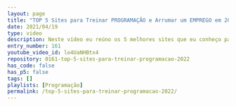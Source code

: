 ```yaml
---
layout: page
title: "TOP 5 Sites para Treinar PROGRAMAÇÃO e Arrumar um EMPREGO em 2022."
date: 2021/04/19
type: video
description: Neste vídeo eu reúno os 5 melhores sites que eu conheço para treinar programação e algoritmos. Muitas empresas fazem entrevistas técnicas na hora de contratar um programador, por isso é necessário sempre estar treinando, nem que for apenas para conhecer minimamente as principais questões que podem aparecer em entrevistas para várias tipos de vagas de emprego.
entry_number: 161
youtube_video_id: lo4UaNHBtx4
repository: 0161-top-5-sites-para-treinar-programacao-2022
has_code: false
has_p5: false
tags: []
playlists: [Programação]
permalink: /top-5-sites-para-treinar-programacao-2022/
---
```

